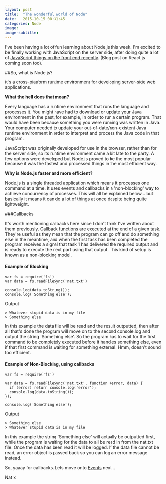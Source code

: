 ```yaml
---
layout: post
title:  "The wonderful world of Node"
date:   2015-10-15 00:31:45
categories: Node
image:
image-subtitle:
---
```


I've been having a lot of fun learning about Node.js this week. I'm excited to be finally working with JavaScript on the server side, after doing quite a lot of <a href="https://github.com/natstar93/clothing_shop" target='blank'>JavaScript things on the front end recently</a>. (Blog post on React.js coming soon too).

##So, what is Node.js?

It's a cross-platform runtime environment for developing server-side web applications.

**What the hell does that mean?**

Every language has a runtime environment that runs the language and processes it. You might have had to download or update your Java environment in the past, for example, in order to run a certain program. That would have been because something you were running was written in Java. Your computer needed to update your out-of-date/non-existent Java runtime environment in order to interpret and process the Java code in that program.

JavaScript was originally developed for use in the browser, rather than for the server side, so its runtime environment came a bit late to the party. A few options were developed but Node.js proved to be the most popular because it was the fastest and processed things in the most efficient way.

**Why is Node.js faster and more efficient?**

Node.js is a single threaded application which means it processes one command at a time. It uses events and callbacks in a 'non-blocking' way to achieve concurrency of processes. This will all be explained below... but basically it means it can do a lot of things at once despite being quite lightweight.

###Callbacks

It's worth mentioning callbacks here since I don't think I've written about them previously. Callback functions are executed at the end of a given task. They're useful as they mean that the program can go off and do something else in the meantime, and when the first task has been completed the program receives a signal that task 1 has delivered the required output and is ready to execute the next part using that output. This kind of setup is known as a non-blocking model.

#### Example of Blocking

    var fs = require('fs');
    var data = fs.readFileSync('nat.txt')

    console.log(data.toString());
    console.log('Something else');

Output

    > Whatever stupid data is in my file
    > Something else

In this example the data file will be read and the result outputted, then after all that's done the program will move on to the second console.log and output the string 'Something else'. So the program has to wait for the first command to be completely executed before it handles something else, even if that first command is waiting for something external. Hmm, doesn't sound too efficient.

#### Example of Non-Blocking, using callbacks

    var fs = require('fs');

    var data = fs.readFileSync('nat.txt', function (error, data) {
      if (error) return console.log('error');
      console.log(data.toString());
    });

    console.log('Something else');

Output

    > Something else
    > Whatever stupid data is in my file

In this example the string 'Something else' will actually be outputted first, while the program is waiting for the data to all be read in from the nat.txt file. Once the data has been read it will be logged. If the data file cannot be read, an error object is passed back so you can log an error message instead.

So, yaaay for callbacks. Lets move onto <a href='../16/Node_Events.html'>Events</a> next...

Nat x
